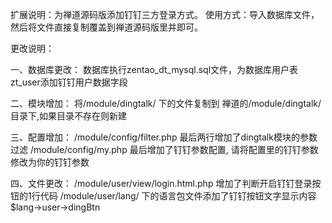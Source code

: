 扩展说明：为禅道源码版添加钉钉三方登录方式。
使用方式：导入数据库文件，然后将文件直接复制覆盖到禅道源码版里并即可。


更改说明：

一、数据库更改：
数据库执行zentao_dt_mysql.sql文件，为数据库用户表zt_user添加钉钉用户数据字段


二、模块增加：
将/module/dingtalk/ 下的文件复制到 禅道的/module/dingtalk/目录下,如果目录不存在则新建


三、配置增加：
/module/config/filter.php 最后两行增加了dingtalk模块的参数过滤
/module/config/my.php 最后增加了钉钉参数配置, 请将配置里的钉钉参数修改为你的钉钉参数


四、文件更改：
/module/user/view/login.html.php 增加了判断开启钉钉登录按钮的1行代码
/module/user/lang/ 下的语言包文件添加了钉钉按钮文字显示内容 $lang->user->dingBtn